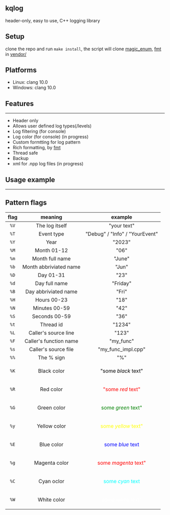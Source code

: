 ## kqlog

header-only, easy to use, C++ logging library

## Setup

clone the repo and run `make install`, the script will clone [magic_enum](https://github.com/Neargye/magic_enum), [fmt](https://github.com/fmtlib/fmt) in [vendor/](https://github.com/Robertkq/kqlog/tree/main/vendor)

## Platforms
* Linux: clang 10.0
* Windows: clang 10.0

## Features
---
* Header only
* Allows user defined log types(/levels)
* Log filtering (for console)
* Log color (for console) (in progress)
* Custom formtting for log pattern
* Rich formatting, by [fmt](https://github.com/fmtlib/fmt)
* Thread safe
* Backup
* xml for .npp log files (in progress)

## Usage example
---

## Pattern flags
| flag | meaning | example |
| :----: | :-------: | :-------: |
|`%V`|The log itself|"your text"
|`%T`|Event type|"Debug" / "Info" / "YourEvent"
|`%Y`|Year|"2023"|
|`%M`|Month 01-12|"06"|
|`%m`|Month full name|"June"|
|`%b`|Month abbriviated name|"Jun"|
|`%D`|Day 01-31|"23"|
|`%d`|Day full name|"Friday"
|`%B`|Day abbriviated name|"Fri"
|`%H`|Hours 00-23|"18"
|`%N`|Minutes 00-59|"42"
|`%S`|Seconds 00-59|"36"
|`%t`|Thread id|"1234"
|`%L`|Caller's source line|"123"
|`%F`|Caller's function name|"my_func"
|`%s`|Caller's source file|"my_func_impl.cpp"
|`%%`|The % sign|"%"
|`%K`|Black color|<p style="color: black">"some *black* text"</p>
|`%R`|Red color|<p style="color: red">"some *red* text"</p>
|`%G`|Green color|<p style="color: green">some *green* text"</p>
|`%y`|Yellow color|<p style="color: yellow">some *yellow* text"</p>
|`%E`|Blue color|<p style="color: blue">some *blue* text</p>
|`%g`|Magenta color|<p style="color: red">some *magenta* text"</p>
|`%C`|Cyan oclor|<p style="color: cyan">some *cyan* text</p>
|`%W`|White color|<p style="color: white">some *white* text"</p>